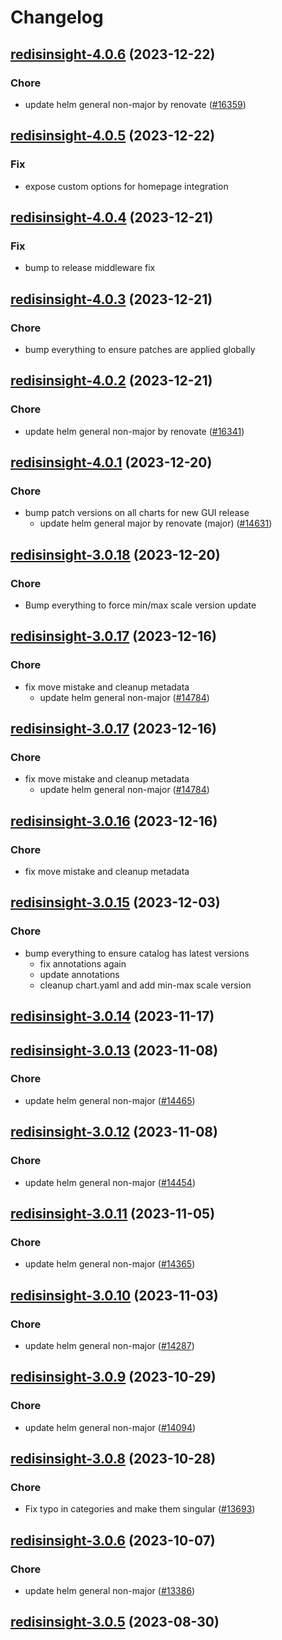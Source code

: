 # Changelog



## [redisinsight-4.0.6](https://github.com/truecharts/charts/compare/redisinsight-4.0.5...redisinsight-4.0.6) (2023-12-22)

### Chore

- update helm general non-major by renovate ([#16359](https://github.com/truecharts/charts/issues/16359))
  
  


## [redisinsight-4.0.5](https://github.com/truecharts/charts/compare/redisinsight-4.0.4...redisinsight-4.0.5) (2023-12-22)

### Fix

- expose custom options for homepage integration
  
  


## [redisinsight-4.0.4](https://github.com/truecharts/charts/compare/redisinsight-4.0.3...redisinsight-4.0.4) (2023-12-21)

### Fix

- bump to release middleware fix
  
  


## [redisinsight-4.0.3](https://github.com/truecharts/charts/compare/redisinsight-4.0.2...redisinsight-4.0.3) (2023-12-21)

### Chore

- bump everything to ensure patches are applied globally
  
  


## [redisinsight-4.0.2](https://github.com/truecharts/charts/compare/redisinsight-4.0.1...redisinsight-4.0.2) (2023-12-21)

### Chore

- update helm general non-major by renovate ([#16341](https://github.com/truecharts/charts/issues/16341))
  
  


## [redisinsight-4.0.1](https://github.com/truecharts/charts/compare/redisinsight-3.0.18...redisinsight-4.0.1) (2023-12-20)

### Chore

- bump patch versions on all charts for new GUI release
  - update helm general major by renovate (major) ([#14631](https://github.com/truecharts/charts/issues/14631))
  
  



## [redisinsight-3.0.18](https://github.com/truecharts/charts/compare/redisinsight-3.0.17...redisinsight-3.0.18) (2023-12-20)

### Chore

- Bump everything to force min/max scale version update
  
  


## [redisinsight-3.0.17](https://github.com/truecharts/charts/compare/redisinsight-3.0.15...redisinsight-3.0.17) (2023-12-16)

### Chore

- fix move mistake and cleanup metadata
  - update helm general non-major ([#14784](https://github.com/truecharts/charts/issues/14784))
  
  


## [redisinsight-3.0.17](https://github.com/truecharts/charts/compare/redisinsight-3.0.15...redisinsight-3.0.17) (2023-12-16)

### Chore

- fix move mistake and cleanup metadata
  - update helm general non-major ([#14784](https://github.com/truecharts/charts/issues/14784))
  
  


## [redisinsight-3.0.16](https://github.com/truecharts/charts/compare/redisinsight-3.0.15...redisinsight-3.0.16) (2023-12-16)

### Chore

- fix move mistake and cleanup metadata
  
  


## [redisinsight-3.0.15](https://github.com/truecharts/charts/compare/redisinsight-3.0.14...redisinsight-3.0.15) (2023-12-03)

### Chore

- bump everything to ensure catalog has latest versions
  - fix annotations again
  - update annotations
  - cleanup chart.yaml and add min-max scale version
  
  










## [redisinsight-3.0.14](https://github.com/truecharts/charts/compare/redisinsight-3.0.13...redisinsight-3.0.14) (2023-11-17)




## [redisinsight-3.0.13](https://github.com/truecharts/charts/compare/redisinsight-3.0.12...redisinsight-3.0.13) (2023-11-08)

### Chore

- update helm general non-major ([#14465](https://github.com/truecharts/charts/issues/14465))
  
  


## [redisinsight-3.0.12](https://github.com/truecharts/charts/compare/redisinsight-3.0.11...redisinsight-3.0.12) (2023-11-08)

### Chore

- update helm general non-major ([#14454](https://github.com/truecharts/charts/issues/14454))
  
  


## [redisinsight-3.0.11](https://github.com/truecharts/charts/compare/redisinsight-3.0.10...redisinsight-3.0.11) (2023-11-05)

### Chore

- update helm general non-major ([#14365](https://github.com/truecharts/charts/issues/14365))
  
  


## [redisinsight-3.0.10](https://github.com/truecharts/charts/compare/redisinsight-3.0.9...redisinsight-3.0.10) (2023-11-03)

### Chore

- update helm general non-major ([#14287](https://github.com/truecharts/charts/issues/14287))
  
  


## [redisinsight-3.0.9](https://github.com/truecharts/charts/compare/redisinsight-3.0.8...redisinsight-3.0.9) (2023-10-29)

### Chore

- update helm general non-major ([#14094](https://github.com/truecharts/charts/issues/14094))
  
  


## [redisinsight-3.0.8](https://github.com/truecharts/charts/compare/redisinsight-3.0.6...redisinsight-3.0.8) (2023-10-28)

### Chore

- Fix typo in categories and make them singular ([#13693](https://github.com/truecharts/charts/issues/13693))
  
  


## [redisinsight-3.0.6](https://github.com/truecharts/charts/compare/redisinsight-3.0.5...redisinsight-3.0.6) (2023-10-07)

### Chore

- update helm general non-major ([#13386](https://github.com/truecharts/charts/issues/13386))
  
  


## [redisinsight-3.0.5](https://github.com/truecharts/charts/compare/redisinsight-4.0.0...redisinsight-3.0.5) (2023-08-30)

